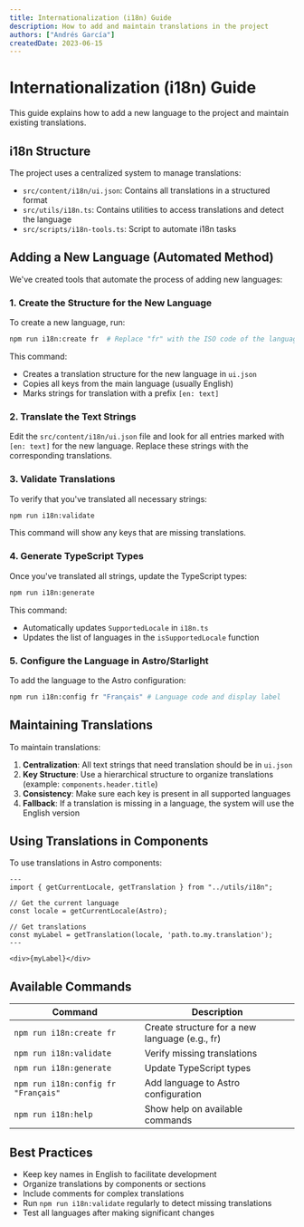 ```yaml
---
title: Internationalization (i18n) Guide
description: How to add and maintain translations in the project
authors: ["Andrés García"]
createdDate: 2023-06-15
---
```


# Internationalization (i18n) Guide

This guide explains how to add a new language to the project and maintain existing translations.

## i18n Structure

The project uses a centralized system to manage translations:

- `src/content/i18n/ui.json`: Contains all translations in a structured format
- `src/utils/i18n.ts`: Contains utilities to access translations and detect the language
- `src/scripts/i18n-tools.ts`: Script to automate i18n tasks

## Adding a New Language (Automated Method)

We've created tools that automate the process of adding new languages:

### 1. Create the Structure for the New Language

To create a new language, run:

```bash
npm run i18n:create fr  # Replace "fr" with the ISO code of the language
```

This command:
- Creates a translation structure for the new language in `ui.json`
- Copies all keys from the main language (usually English)
- Marks strings for translation with a prefix `[en: text]`

### 2. Translate the Text Strings

Edit the `src/content/i18n/ui.json` file and look for all entries marked with `[en: text]` for the new language. Replace these strings with the corresponding translations.

### 3. Validate Translations

To verify that you've translated all necessary strings:

```bash
npm run i18n:validate
```

This command will show any keys that are missing translations.

### 4. Generate TypeScript Types

Once you've translated all strings, update the TypeScript types:

```bash
npm run i18n:generate
```

This command:
- Automatically updates `SupportedLocale` in `i18n.ts`
- Updates the list of languages in the `isSupportedLocale` function

### 5. Configure the Language in Astro/Starlight

To add the language to the Astro configuration:

```bash
npm run i18n:config fr "Français" # Language code and display label
```

## Maintaining Translations

To maintain translations:

1. **Centralization**: All text strings that need translation should be in `ui.json`
2. **Key Structure**: Use a hierarchical structure to organize translations (example: `components.header.title`)
3. **Consistency**: Make sure each key is present in all supported languages
4. **Fallback**: If a translation is missing in a language, the system will use the English version

## Using Translations in Components

To use translations in Astro components:

```astro
---
import { getCurrentLocale, getTranslation } from "../utils/i18n";

// Get the current language
const locale = getCurrentLocale(Astro);

// Get translations
const myLabel = getTranslation(locale, 'path.to.my.translation');
---

<div>{myLabel}</div>
```

## Available Commands

| Command | Description |
|---------|-------------|
| `npm run i18n:create fr` | Create structure for a new language (e.g., fr) |
| `npm run i18n:validate` | Verify missing translations |
| `npm run i18n:generate` | Update TypeScript types |
| `npm run i18n:config fr "Français"` | Add language to Astro configuration |
| `npm run i18n:help` | Show help on available commands |

## Best Practices

- Keep key names in English to facilitate development
- Organize translations by components or sections
- Include comments for complex translations
- Run `npm run i18n:validate` regularly to detect missing translations
- Test all languages after making significant changes 
